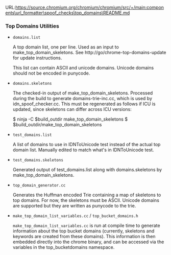 URL:https://source.chromium.org/chromium/chromium/src/+/main:components\url_formatter\spoof_checks\top_domains\README.md
### Top Domains Utilities

* `domains.list`

  A top domain list, one per line. Used as an input to
  make_top_domain_skeletons. See http://go/chrome-top-domains-update for update
  instructions.

  This list can contain ASCII and unicode domains. Unicode domains should not be
  encoded in punycode.


* `domains.skeletons`

  The checked-in output of make_top_domain_skeletons.  Processed during the
  build to generate domains-trie-inc.cc, which is used by
  idn_spoof_checker.cc.  This must be regenerated as follows if ICU is updated,
  since skeletons can differ across ICU versions:

  $ ninja -C $build_outdir make_top_domain_skeletons
  $ $build_outdir/make_top_domain_skeletons

* `test_domains.list`

  A list of domains to use in IDNToUnicode test instead of the actual
  top domain list. Manually edited to match what's in IDNToUnicode test.

* `test_domains.skeletons`

  Generated output of test_domains.list along with domains.skeletons
  by make_top_domain_skeletons.

* `top_domain_generator.cc`

  Generates the Huffman encoded Trie containing a map of skeletons to top
  domains. For now, the skeletons must be ASCII. Unicode domains are supported
  but they are written as punycode to the trie.

* `make_top_domain_list_variables.cc` / `top_bucket_domains.h`

  `make_top_domain_list_variables.cc` is run at compile time to generate
  information about the top bucket domains (currently, skeletons and keywords are
  created from these domains). This information is then embedded directly into
  the chrome binary, and can be accessed via the variables in the
  top_bucketdomains namespace.
